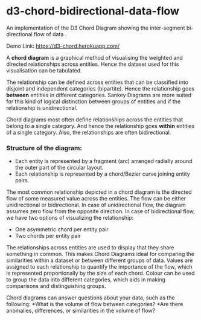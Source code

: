 # d3-chord-bidirectional-data-flow
An implementation of the D3 Chord Diagram showing the inter-segment bi-directional flow of data .

Demo Link: 
https://d3-chord.herokuapp.com/

A **chord diagram** is a graphical method of visualising the weighted and directed relationships across entities. Hence the dataset used for this visualisation can be tabulated. 

The relationship can be defined across entities that can be classified into disjoint and independent categories (bipartite). Hence the relationship goes **between** entities in different categories. Sankey Diagrams are more suited for this kind of logical distinction between groups of entities and if the relationship is unidirectional. 

Chord diagrams most often define relationships across the entities that belong to a single category. And hence the relationship goes **within** entities of a single category. Also, the relationships are often bidirectional.

### Structure of the diagram:
* Each entity is represented by a fragment (arc) arranged radially around the outer part of the circular layout.
* Each relationship is represented by a chord/Bezier curve joining entity pairs.

The most common relationship depicted in a chord diagram is the directed flow of some measured value across the entities. The flow can be either unidirectional or bidirectional. In case of unidirectional flow, the diagram assumes zero flow from the opposite direction. In case of bidirectional flow, we have two options of visualizing the relationship:
* One asymmetric chord per entity pair
* Two chords per entity pair

The relationships across entities are used to display that they share something in common. This makes Chord Diagrams ideal for comparing the similarities within a dataset or between different groups of data.
Values are assigned to each relationship to quantify the importance of the flow, which is represented proportionally by the size of each chord. Colour can be used to group the data into different categories, which aids in making comparisons and distinguishing groups.

Chord diagrams can answer questions about your data, such as the following:
*What is the volume of flow between categories?
*Are there anomalies, differences, or similarities in the volume of flow?
